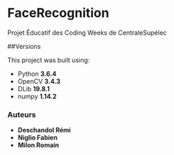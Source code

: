 # FaceRecognition
Projet Éducatif des Coding Weeks de CentraleSupélec

##Versions

This project was built using:
* Python **3.6.4**
* OpenCV **3.4.3**
* DLib **19.8.1**
* numpy **1.14.2**

### Auteurs

* **Deschandol Rémi**
* **Niglio Fabien**
* **Milon Romain**